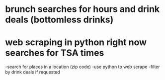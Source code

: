 # brunch searches for hours and drink deals (bottomless drinks)
# web scraping in python right now searches for TSA times

-search for places in a location (zip code) 
-use python to web scrape
-filter by drink deals if requested